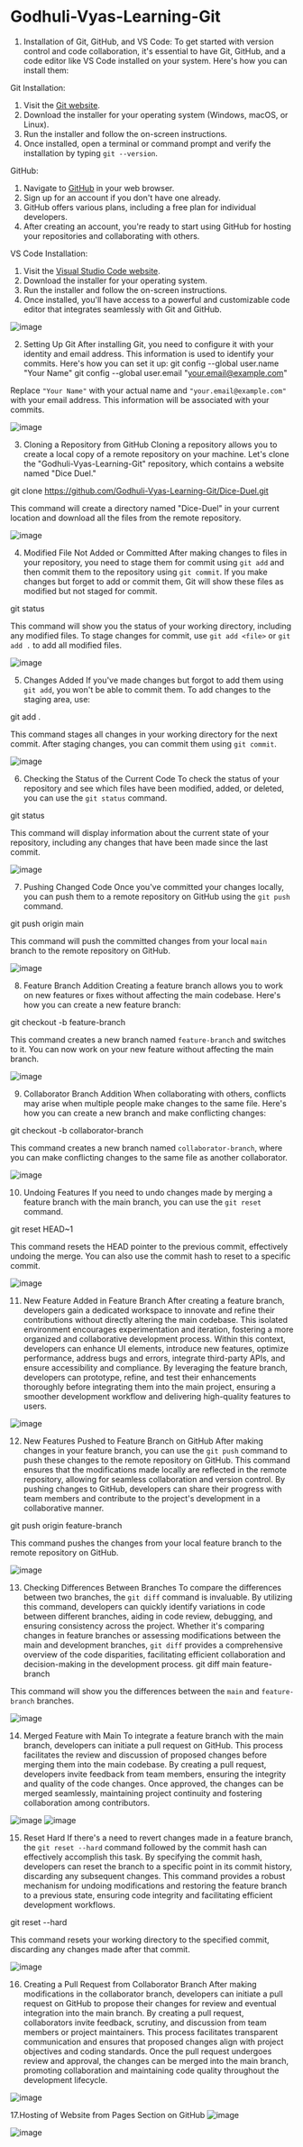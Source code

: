 # Godhuli-Vyas-Learning-Git

1. Installation of Git, GitHub, and VS Code:
To get started with version control and code collaboration, it's essential to have Git, GitHub, and a code editor like VS Code installed on your system. Here's how you can install them:

Git Installation:
1. Visit the [Git website](https://git-scm.com/).
2. Download the installer for your operating system (Windows, macOS, or Linux).
3. Run the installer and follow the on-screen instructions.
4. Once installed, open a terminal or command prompt and verify the installation by typing `git --version`.

GitHub:
1. Navigate to [GitHub](https://github.com/) in your web browser.
2. Sign up for an account if you don't have one already.
3. GitHub offers various plans, including a free plan for individual developers.
4. After creating an account, you're ready to start using GitHub for hosting your repositories and collaborating with others.

VS Code Installation:
1. Visit the [Visual Studio Code website](https://code.visualstudio.com/).
2. Download the installer for your operating system.
3. Run the installer and follow the on-screen instructions.
4. Once installed, you'll have access to a powerful and customizable code editor that integrates seamlessly with Git and GitHub.
 

![image](https://github.com/GodhuliVyas/Godhuli-Vyas-Learning-Git/assets/126496013/50e50c57-564f-4410-9f0b-ce27d1c80557)



2. Setting Up Git
After installing Git, you need to configure it with your identity and email address. This information is used to identify your commits. Here's how you can set it up:
git config --global user.name "Your Name"
git config --global user.email "your.email@example.com"

Replace `"Your Name"` with your actual name and `"your.email@example.com"` with your email address. This information will be associated with your commits.

![image](https://github.com/GodhuliVyas/Godhuli-Vyas-Learning-Git/assets/126496013/6a96c12d-37f4-4a65-9cfd-74b6ee8f731b)



3. Cloning a Repository from GitHub
Cloning a repository allows you to create a local copy of a remote repository on your machine. Let's clone the "Godhuli-Vyas-Learning-Git" repository, which contains a website named "Dice Duel."

git clone https://github.com/Godhuli-Vyas-Learning-Git/Dice-Duel.git


This command will create a directory named "Dice-Duel" in your current location and download all the files from the remote repository.
 
![image](https://github.com/GodhuliVyas/Godhuli-Vyas-Learning-Git/assets/126496013/9851709c-b22f-4c6a-9d5b-bc0251903de1)



4. Modified File Not Added or Committed
After making changes to files in your repository, you need to stage them for commit using `git add` and then commit them to the repository using `git commit`. If you make changes but forget to add or commit them, Git will show these files as modified but not staged for commit.

git status

This command will show you the status of your working directory, including any modified files. To stage changes for commit, use `git add <file>` or `git add .` to add all modified files.
 

![image](https://github.com/GodhuliVyas/Godhuli-Vyas-Learning-Git/assets/126496013/834dab95-f1df-48f6-bb69-017f577215d8)




5. Changes Added
If you've made changes but forgot to add them using `git add`, you won't be able to commit them. To add changes to the staging area, use:


git add .


This command stages all changes in your working directory for the next commit. After staging changes, you can commit them using `git commit`.
 

![image](https://github.com/GodhuliVyas/Godhuli-Vyas-Learning-Git/assets/126496013/039826c2-59b9-4087-86c0-4a249c724be1)




6. Checking the Status of the Current Code
To check the status of your repository and see which files have been modified, added, or deleted, you can use the `git status` command.

git status

This command will display information about the current state of your repository, including any changes that have been made since the last commit.
 

![image](https://github.com/GodhuliVyas/Godhuli-Vyas-Learning-Git/assets/126496013/62d6ec7f-62a0-4804-975f-4f7314e82a5e)



7. Pushing Changed Code
Once you've committed your changes locally, you can push them to a remote repository on GitHub using the `git push` command.


git push origin main


This command will push the committed changes from your local `main` branch to the remote repository on GitHub.
 

![image](https://github.com/GodhuliVyas/Godhuli-Vyas-Learning-Git/assets/126496013/7dc393a2-d5fb-4698-9dec-381e24a2fb97)




8. Feature Branch Addition
Creating a feature branch allows you to work on new features or fixes without affecting the main codebase. Here's how you can create a new feature branch:


git checkout -b feature-branch


This command creates a new branch named `feature-branch` and switches to it. You can now work on your new feature without affecting the main branch.
 

![image](https://github.com/GodhuliVyas/Godhuli-Vyas-Learning-Git/assets/126496013/627c52ef-5b79-46c9-8703-5a207f24eddf)



9. Collaborator Branch Addition
When collaborating with others, conflicts may arise when multiple people make changes to the same file. Here's how you can create a new branch and make conflicting changes:


git checkout -b collaborator-branch


This command creates a new branch named `collaborator-branch`, where you can make conflicting changes to the same file as another collaborator.
 

![image](https://github.com/GodhuliVyas/Godhuli-Vyas-Learning-Git/assets/126496013/3e5a36a1-792a-441b-bacb-32eef96ab7d6)





10. Undoing Features
If you need to undo changes made by merging a feature branch with the main branch, you can use the `git reset` command.


git reset HEAD~1


This command resets the HEAD pointer to the previous commit, effectively undoing the merge. You can also use the commit hash to reset to a specific commit.
 

![image](https://github.com/GodhuliVyas/Godhuli-Vyas-Learning-Git/assets/126496013/ca746870-770c-41ab-a8dd-c91e559468b8)




11. New Feature Added in Feature Branch
After creating a feature branch, developers gain a dedicated workspace to innovate and refine their contributions without directly altering the main codebase. This isolated environment encourages experimentation and iteration, fostering a more organized and collaborative development process. Within this context, developers can enhance UI elements, introduce new features, optimize performance, address bugs and errors, integrate third-party APIs, and ensure accessibility and compliance. By leveraging the feature branch, developers can prototype, refine, and test their enhancements thoroughly before integrating them into the main project, ensuring a smoother development workflow and delivering high-quality features to users.
 

![image](https://github.com/GodhuliVyas/Godhuli-Vyas-Learning-Git/assets/126496013/69224ffe-7b72-47e1-94ef-430a5ef43857)





12. New Features Pushed to Feature Branch on GitHub
After making changes in your feature branch, you can use the `git push` command to push these changes to the remote repository on GitHub. This command ensures that the modifications made locally are reflected in the remote repository, allowing for seamless collaboration and version control. By pushing changes to GitHub, developers can share their progress with team members and contribute to the project's development in a collaborative manner.

git push origin feature-branch


This command pushes the changes from your local feature branch to the remote repository on GitHub.
 
![image](https://github.com/GodhuliVyas/Godhuli-Vyas-Learning-Git/assets/126496013/448ab65f-479d-4b80-9e1a-9f39b4110480)



13. Checking Differences Between Branches
To compare the differences between two branches, the `git diff` command is invaluable. By utilizing this command, developers can quickly identify variations in code between different branches, aiding in code review, debugging, and ensuring consistency across the project. Whether it's comparing changes in feature branches or assessing modifications between the main and development branches, `git diff` provides a comprehensive overview of the code disparities, facilitating efficient collaboration and decision-making in the development process.
git diff main feature-branch

This command will show you the differences between the `main` and `feature-branch` branches.
 

![image](https://github.com/GodhuliVyas/Godhuli-Vyas-Learning-Git/assets/126496013/d5bb8d5b-dab5-466a-ad6c-e575a1691543)





14. Merged Feature with Main
To integrate a feature branch with the main branch, developers can initiate a pull request on GitHub. This process facilitates the review and discussion of proposed changes before merging them into the main codebase. By creating a pull request, developers invite feedback from team members, ensuring the integrity and quality of the code changes. Once approved, the changes can be merged seamlessly, maintaining project continuity and fostering collaboration among contributors.
 
 ![image](https://github.com/GodhuliVyas/Godhuli-Vyas-Learning-Git/assets/126496013/a69a9191-0ad7-4268-85c0-6cc62ac221b7)
![image](https://github.com/GodhuliVyas/Godhuli-Vyas-Learning-Git/assets/126496013/0a2b091b-002c-4cbd-b800-c685092d787a)



15. Reset Hard
If there's a need to revert changes made in a feature branch, the `git reset --hard` command followed by the commit hash can effectively accomplish this task. By specifying the commit hash, developers can reset the branch to a specific point in its commit history, discarding any subsequent changes. This command provides a robust mechanism for undoing modifications and restoring the feature branch to a previous state, ensuring code integrity and facilitating efficient development workflows.

git reset --hard <commit-hash>

This command resets your working directory to the specified commit, discarding any changes made after that commit.
 

![image](https://github.com/GodhuliVyas/Godhuli-Vyas-Learning-Git/assets/126496013/2ee69503-47a4-4b9d-9dc9-c083a8b06b39)



16. Creating a Pull Request from Collaborator Branch
After making modifications in the collaborator branch, developers can initiate a pull request on GitHub to propose their changes for review and eventual integration into the main branch. By creating a pull request, collaborators invite feedback, scrutiny, and discussion from team members or project maintainers. This process facilitates transparent communication and ensures that proposed changes align with project objectives and coding standards. Once the pull request undergoes review and approval, the changes can be merged into the main branch, promoting collaboration and maintaining code quality throughout the development lifecycle.
 
![image](https://github.com/GodhuliVyas/Godhuli-Vyas-Learning-Git/assets/126496013/ffc2bc42-8f51-4b29-8e17-e61831254708)

17.Hosting of Website from Pages Section on GitHub
![image](https://github.com/GodhuliVyas/Godhuli-Vyas-Learning-Git/assets/126496013/dd40cf18-267d-47a8-aaf6-8a705b82ee73)

![image](https://github.com/GodhuliVyas/Godhuli-Vyas-Learning-Git/assets/126496013/88b2f995-ab9b-439f-88aa-3a3c4fd624f5)



